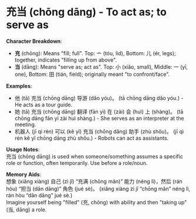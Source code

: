 # **充当 (chōng dāng) - To act as; to serve as**

**Character Breakdown**:  
- **充** (chōng): Means "fill; full". Top: 亠 (tóu, lid), Bottom: 儿 (ér, legs); together, indicates "filling up from above".  
- **当** (dāng): Means "serve as; act as". Top: 小 (xiǎo, small), Middle: 一 (yī, one), Bottom: 田 (tián, field); originally meant "to confront/face".

**Examples**:  
- 他 (tā) 充当 (chōng dāng) 导游 (dǎo yóu)。 (tā chōng dāng dǎo yóu.) - He acts as a tour guide.  
- 她 (tā) 充当 (chōng dāng) 翻译 (fān yì) 在 (zài) 会 (huì) 上 (shàng)。 (tā chōng dāng fān yì zài huì shàng.) - She serves as an interpreter at the meeting.  
- 机器人 (jī qì rén) 可以 (kě yǐ) 充当 (chōng dāng) 助手 (zhù shǒu)。 (jī qì rén kě yǐ chōng dāng zhù shǒu.) - Robots can act as assistants.

**Usage Notes**:  
充当 (chōng dāng) is used when someone/something assumes a specific role or function, often temporarily. Use before a role/noun.

**Memory Aids**:  
想象 (xiǎng xiàng) 自己 (zì jǐ) “充满 (chōng mǎn)” 能力 (néng lì)，然后 (rán hòu) “担当 (dān dāng)” 角色 (jué sè)。 (xiǎng xiàng zì jǐ “chōng mǎn” néng lì, rán hòu “dān dāng” jué sè.)  
Imagine yourself being "filled" (充, chōng) with ability and then "taking up" (当, dāng) a role.